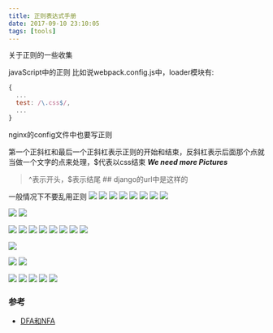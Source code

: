 ```yaml
---
title: 正则表达式手册
date: 2017-09-10 23:10:05
tags: [tools]
---
```


关于正则的一些收集


<!--more-->


javaScript中的正则
比如说webpack.config.js中，loader模块有:
```js
{
  ...
  test: /\.css$/,
  ...
}
```

nginx的config文件中也要写正则




第一个正斜杠和最后一个正斜杠表示正则的开始和结束，反斜杠表示后面那个点就当做一个文字的点来处理，$代表以css结束
***We need more Pictures***

> ^表示开头，$表示结尾 ## django的url中是这样的

一般情况下不要乱用正则
![](https://www.haldir66.ga/static/imgs/bee-getting-the-pollen-wallpaper-538358eb5d5a3.jpg)
![](https://www.haldir66.ga/static/imgs/scenery151110067848.jpg)
![](https://www.haldir66.ga/static/imgs/scenery1511100718415.jpg)
![](https://www.haldir66.ga/static/imgs/fresh-sparkle-dew-drops-on-red-flower-wallpaper-53861cf580909.jpg)
![](https://www.haldir66.ga/static/imgs/1513521515888.jpg)
![](https://www.haldir66.ga/static/imgs/1513521557303.jpg)
![](https://www.haldir66.ga/static/imgs/black-mountains.jpg)
![](https://www.haldir66.ga/static/imgs/scenery151110074347.jpg)

![](https://www.haldir66.ga/static/imgs/scenery1511100746620.jpg)
![](https://www.haldir66.ga/static/imgs/sceneryd15ddf2ba4fb7b5f4e51dfa6cb74cb70.jpg)

![](https://www.haldir66.ga/static/imgs/strawberry-festival.jpg)
![](https://www.haldir66.ga/static/imgs/scenery1511100729187.jpg)
![](https://www.haldir66.ga/static/imgs/1102533137-5.jpg)
![](https://www.haldir66.ga/static/imgs/1102533911-1.jpg)
![](https://haldir66.ga/static/imgs/20120103214255_nTsVt.jpg)
![](https://www.haldir66.ga/static/imgs/apic5964_sc115.jpg)
![](https://www.haldir66.ga/static/imgs/apic6283_sc115.jpg)
![](https://haldir66.ga/static/imgs/849c18412f8e7a0b18df09f6f87e6516.jpg)

![](https://www.haldir66.ga/static/imgs/timg.jpg)

![](https://www.haldir66.ga/static/imgs/beautiful-dandelion-wallpaper-5384b7d0e8b09.jpg)
![](https://www.haldir66.ga/static/imgs/cotton-grass-whip-wallpaper-5383509d2bd13.jpg)

![](https://www.haldir66.ga/static/imgs/bullet-shots-over-the-flower-wallpaper-56ee6081c7f2b.jpg)
![](https://www.haldir66.ga/static/imgs/macro-of-yellow-narcisa-flower-wallpaper-53834d45b40a1.jpg)
![](https://www.haldir66.ga/static/imgs/nature-grass-wet-plants-high-resolution-wallpaper-573f2c6413708.jpg)
![](https://www.haldir66.ga/static/imgs/ripe-grapes-macro-wallpaper-1920x1080-538350f32e183.jpg)
![](https://www.haldir66.ga/static/imgs/yellow-autumn-leaves-wallpaper-537f1e4672a31.jpg)

### 参考
- [DFA和NFA](http://www.importnew.com/26560.html)

